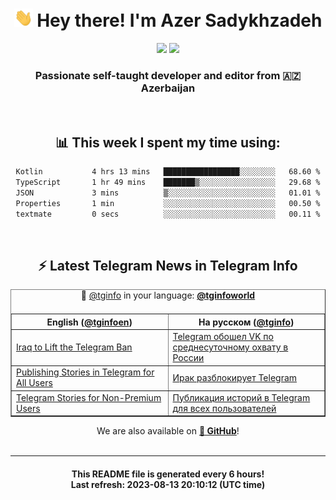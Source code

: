 <div align="center">
	<div>
		<h1>
      <img src="./assets/hi.gif" width="30px"> Hey there! I'm Azer Sadykhzadeh
    </h1>
    <img height="18" src="https://komarev.com/ghpvc/?username=sadykhzadeh&label=Views&color=2081c1&style=flat-square" />
		<a href="https://wakatime.com/Azer"> <img height="18" src="https://wakatime.com/badge/user/f80ae27a-c328-426f-a381-bc84136e2dd6.svg" /> </a>
    <h3>
      Passionate self-taught developer and editor from 🇦🇿 Azerbaijan
    </h3>
  </div>
  <br>

<h2>📊 This week I spent my time using:</h2>

<!--START_SECTION:waka-->

```txt
Kotlin           4 hrs 13 mins   █████████████████░░░░░░░░   68.60 %
TypeScript       1 hr 49 mins    ███████▒░░░░░░░░░░░░░░░░░   29.68 %
JSON             3 mins          ▒░░░░░░░░░░░░░░░░░░░░░░░░   01.01 %
Properties       1 min           ░░░░░░░░░░░░░░░░░░░░░░░░░   00.50 %
textmate         0 secs          ░░░░░░░░░░░░░░░░░░░░░░░░░   00.11 %
```

<!--END_SECTION:waka-->

<br>

<h2>⚡️ Latest Telegram News in Telegram Info</h2>
  <table border>
		<tr>
			<th width="50%">English (<a href="https://t.me/tginfoen">@tginfoen</a>)</th>
			<th>На русском (<a href="https://t.me/tginfo">@tginfo</a>)</th>
		</tr>
		<caption>🚩 <a href="https://t.me/tginfo">@tginfo</a> in your language: <a href="https://t.me/tginfoworld"><b>@tginfoworld</b></a><caption/>
  <tr><td><a href="https://t.me/tginfoen/1691">Iraq to Lift the Telegram Ban</a></td>
    <td><a href="https://t.me/tginfo/3721">Telegram обошел VK по среднесуточному охвату в России </a></td></tr><tr><td><a href="https://t.me/tginfoen/1690">Publishing Stories in Telegram for All Users</a></td>
    <td><a href="https://t.me/tginfo/3720">Ирак разблокирует Telegram</a></td></tr><tr><td><a href="https://t.me/tginfoen/1688">Telegram Stories for Non-Premium Users</a></td>
    <td><a href="https://t.me/tginfo/3719">Публикация историй в Telegram для всех пользователей</a></td></tr>
</table>
We are also available on <a href="https://github.com/tginfo"><b>🐙 GitHub</b></a>!
</div>

<br>
<hr>
<h4 align="center">This README file is generated <b>every 6 hours</b>!</br>Last refresh: <b>2023-08-13 20:10:12 (UTC time)</b></h4>
